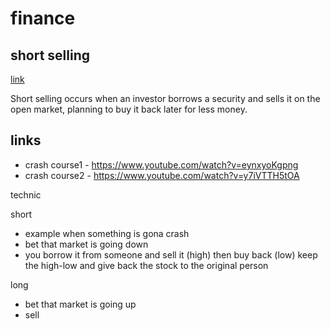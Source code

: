 # finance


## short selling
[link](https://www.investopedia.com/terms/s/shortselling.asp)

Short selling occurs when an investor borrows a security and sells it on the open market, planning to buy it back later for less money.



## links
* crash course1 - https://www.youtube.com/watch?v=eynxyoKgpng
* crash course2 - https://www.youtube.com/watch?v=y7iVTTH5tOA



technic


short
* example when something is gona crash
* bet that market is going down
* you borrow it from someone and sell it (high) then buy back (low) keep the high-low and give back the stock to the original person

long 
* bet that market is going up
* sell 